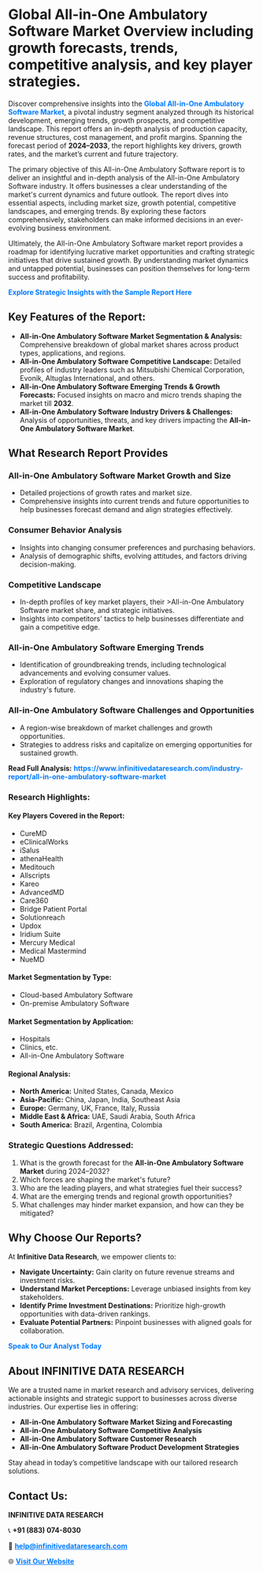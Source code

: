 <h1>Global All-in-One Ambulatory Software Market Overview including growth forecasts, trends, competitive analysis, and key player strategies.</h1>
<p>
Discover comprehensive insights into the 
<a href="https://www.infinitivedataresearch.com/industry-report/all-in-one-ambulatory-software-market" rel="dofollow" style="color: #007BFF; text-decoration: none;"><strong>Global All-in-One Ambulatory Software Market</strong></a>, a pivotal industry segment analyzed through its historical development, emerging trends, growth prospects, and competitive landscape. This report offers an in-depth analysis of production capacity, revenue structures, cost management, and profit margins. Spanning the forecast period of <strong>2024–2033</strong>, the report highlights key drivers, growth rates, and the market’s current and future trajectory.
</p>
<p>
The primary objective of this All-in-One Ambulatory Software report is to deliver an insightful and in-depth analysis of the All-in-One Ambulatory Software industry. It offers businesses a clear understanding of the market's current dynamics and future outlook. The report dives into essential aspects, including market size, growth potential, competitive landscapes, and emerging trends. By exploring these factors comprehensively, stakeholders can make informed decisions in an ever-evolving business environment.
</p>
<p>
Ultimately, the All-in-One Ambulatory Software market report provides a roadmap for identifying lucrative market opportunities and crafting strategic initiatives that drive sustained growth. By understanding market dynamics and untapped potential, businesses can position themselves for long-term success and profitability.
</p>
<p>
<a href="https://www.infinitivedataresearch.com/request-sample/reportId=111740" style="color: #007BFF; text-decoration: none;"><strong>Explore Strategic Insights with the Sample Report Here</strong></a>
</p>

<h2>Key Features of the Report:</h2>
<ul>
<li><strong>All-in-One Ambulatory Software Market Segmentation & Analysis:</strong> Comprehensive breakdown of global market shares across product types, applications, and regions.</li>
<li><strong>All-in-One Ambulatory Software Competitive Landscape:</strong> Detailed profiles of industry leaders such as Mitsubishi Chemical Corporation, Evonik, Altuglas International, and others.</li>
<li><strong>All-in-One Ambulatory Software Emerging Trends & Growth Forecasts:</strong> Focused insights on macro and micro trends shaping the market till <strong>2032</strong>.</li>
<li><strong>All-in-One Ambulatory Software Industry Drivers & Challenges:</strong> Analysis of opportunities, threats, and key drivers impacting the <strong>All-in-One Ambulatory Software Market</strong>.</li>
</ul>

<h2>What Research Report Provides</h2>
<h3>All-in-One Ambulatory Software Market Growth and Size</h3>
<ul>
<li>Detailed projections of growth rates and market size.</li>
<li>Comprehensive insights into current trends and future opportunities to help businesses forecast demand and align strategies effectively.</li>
</ul>

<h3>Consumer Behavior Analysis</h3>
<ul>
<li>Insights into changing consumer preferences and purchasing behaviors.</li>
<li>Analysis of demographic shifts, evolving attitudes, and factors driving decision-making.</li>
</ul>

<h3>Competitive Landscape</h3>
<ul>
<li>In-depth profiles of key market players, their >All-in-One Ambulatory Software market share, and strategic initiatives.</li>
<li>Insights into competitors' tactics to help businesses differentiate and gain a competitive edge.</li>
</ul>

<h3>All-in-One Ambulatory Software Emerging Trends</h3>
<ul>
<li>Identification of groundbreaking trends, including technological advancements and evolving consumer values.</li>
<li>Exploration of regulatory changes and innovations shaping the industry's future.</li>
</ul>

<h3>All-in-One Ambulatory Software Challenges and Opportunities</h3>
<ul>
<li>A region-wise breakdown of market challenges and growth opportunities.</li>
<li>Strategies to address risks and capitalize on emerging opportunities for sustained growth.</li>
</ul>
<p><strong>Read Full Analysis:</strong> <a href="https://www.infinitivedataresearch.com/industry-report/all-in-one-ambulatory-software-market" rel="dofollow" style="color: #007BFF; text-decoration: none;"><strong>https://www.infinitivedataresearch.com/industry-report/all-in-one-ambulatory-software-market</strong></a></p>
<h3>Research Highlights:</h3>
<h4>Key Players Covered in the Report:</h4>
<ul><li>CureMD</li><li>eClinicalWorks</li><li>iSalus</li><li>athenaHealth</li><li>Meditouch</li><li>Allscripts</li><li>Kareo</li><li>AdvancedMD</li><li>Care360</li><li>Bridge Patient Portal</li><li>Solutionreach</li><li>Updox</li><li>Iridium Suite</li><li>Mercury Medical</li><li>Medical Mastermind</li><li>NueMD</li></ul>
<h4>Market Segmentation by Type:</h4>
<ul><li>Cloud-based Ambulatory Software</li><li>On-premise Ambulatory Software</li></ul>
<h4>Market Segmentation by Application:</h4>
<ul><li>Hospitals</li><li>Clinics, etc.</li><li>All-in-One Ambulatory Software</li></ul>

<h4>Regional Analysis:</h4>
<ul>
<li><strong>North America:</strong> United States, Canada, Mexico</li>
<li><strong>Asia-Pacific:</strong> China, Japan, India, Southeast Asia</li>
<li><strong>Europe:</strong> Germany, UK, France, Italy, Russia</li>
<li><strong>Middle East & Africa:</strong> UAE, Saudi Arabia, South Africa</li>
<li><strong>South America:</strong> Brazil, Argentina, Colombia</li>
</ul>

<h3>Strategic Questions Addressed:</h3>
<ol>
<li>What is the growth forecast for the <strong>All-in-One Ambulatory Software Market</strong> during 2024–2032?</li>
<li>Which forces are shaping the market's future?</li>
<li>Who are the leading players, and what strategies fuel their success?</li>
<li>What are the emerging trends and regional growth opportunities?</li>
<li>What challenges may hinder market expansion, and how can they be mitigated?</li>
</ol>

<h2>Why Choose Our Reports?</h2>
<p>At <strong>Infinitive Data Research</strong>, we empower clients to:</p>
<ul>
<li><strong>Navigate Uncertainty:</strong> Gain clarity on future revenue streams and investment risks.</li>
<li><strong>Understand Market Perceptions:</strong> Leverage unbiased insights from key stakeholders.</li>
<li><strong>Identify Prime Investment Destinations:</strong> Prioritize high-growth opportunities with data-driven rankings.</li>
<li><strong>Evaluate Potential Partners:</strong> Pinpoint businesses with aligned goals for collaboration.</li>
</ul>
<p><a href="https://www.infinitivedataresearch.com/industry-report/all-in-one-ambulatory-software-market" rel="dofollow" style="color: #007BFF; text-decoration: none;"><strong>Speak to Our Analyst Today</strong></a></p>

<h2>About INFINITIVE DATA RESEARCH</h2>
<p>We are a trusted name in market research and advisory services, delivering actionable insights and strategic support to businesses across diverse industries. Our expertise lies in offering:</p>
<ul>
<li><strong>All-in-One Ambulatory Software Market Sizing and Forecasting</strong></li>
<li><strong>All-in-One Ambulatory Software Competitive Analysis</strong></li>
<li><strong>All-in-One Ambulatory Software Customer Research</strong></li>
<li><strong>All-in-One Ambulatory Software Product Development Strategies</strong></li>
</ul>
<p>Stay ahead in today’s competitive landscape with our tailored research solutions.</p>

<h2>Contact Us:</h2>
<p><strong>INFINITIVE DATA RESEARCH</strong></p>
<p>📞 <strong>+91 (883) 074-8030</strong></p>
<p>📧 <strong><a href="mailto:help@infinitivedataresearch.com" style="color: #007BFF;">help@infinitivedataresearch.com</a></strong></p>
<p>🌐 <strong><a href="https://www.infinitivedataresearch.com" rel="dofollow" style="color: #007BFF;">Visit Our Website</a></strong></p>